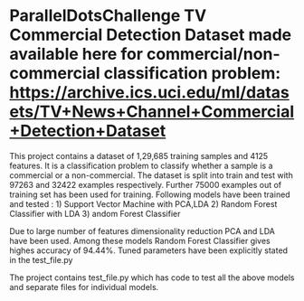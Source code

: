 # ParallelDotsChallenge TV Commercial Detection Dataset made available here for commercial/non-commercial classification problem: https://archive.ics.uci.edu/ml/datasets/TV+News+Channel+Commercial+Detection+Dataset 


This project contains a dataset of 1,29,685 training samples and 4125 features. It is a classification problem to classify whether a sample is a commercial or a non-commercial. The dataset is split into train and test with 97263 and 32422 examples respectively. Further 75000 examples out of training set has been used for training. Following models have been trained and tested :
	1) Support Vector Machine with PCA,LDA
	2) Random Forest Classifier with LDA
	3) andom Forest Classifier

Due to large number of features dimensionality reduction PCA and LDA have been used. Among these models Random Forest Classifier gives highes accuracy of 94.44%. Tuned parameters have been explicitly stated in the test_file.py

The project contains test_file.py which has code to test all the above models and separate files for individual models.
